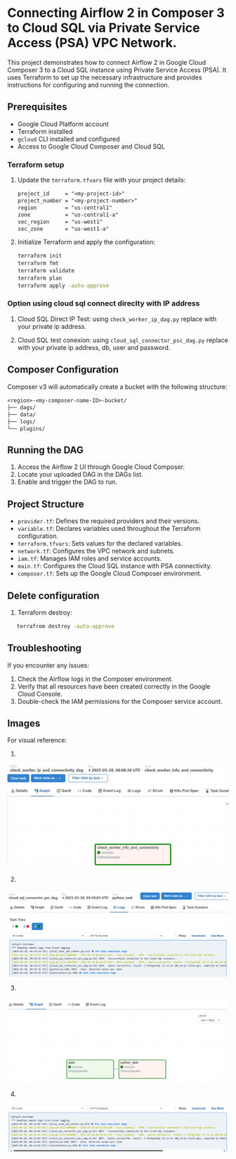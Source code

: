 # Connecting Airflow 2 in Composer 3 to Cloud SQL via Private Service Access (PSA) VPC Network.

This project demonstrates how to connect Airflow 2 in Google Cloud Composer 3 to a Cloud SQL instance using Private Service Access (PSA). It uses Terraform to set up the necessary infrastructure and provides instructions for configuring and running the connection.

## Prerequisites

- Google Cloud Platform account
- Terraform installed
- `gcloud` CLI installed and configured
- Access to Google Cloud Composer and Cloud SQL


### Terraform setup 

1. Update the `terraform.tfvars` file with your project details:
   ```hcl
   project_id     = "<my-project-id>"
   project_number = "<my-project-number>"
   region         = "us-central1"
   zone           = "us-central1-a"
   sec_region     = "us-west1"
   sec_zone       = "us-west1-a"
   ```
    
2. Initialize Terraform and apply the configuration:
   ```bash
   terraform init
   terraform fmt
   terraform validate
   terraform plan
   terraform apply -auto-approve
   ```

### Option using cloud sql connect direclty with IP address

1. Cloud SQL Direct IP Test:
using `check_worker_ip_dag.py` replace with your private ip address.  

2. Cloud SQL test conexion:
using `cloud_sql_connector_psc_dag.py` replace with your private ip address, db, user and password.

## Composer Configuration

Composer v3 will automatically create a bucket with the following structure:
```
<region>-<my-composer-name-ID>-bucket/
├── dags/
├── data/
├── logs/
└── plugins/
```

## Running the DAG

1. Access the Airflow 2 UI through Google Cloud Composer.
2. Locate your uploaded DAG in the DAGs list.
3. Enable and trigger the DAG to run.

## Project Structure

- `provider.tf`: Defines the required providers and their versions.
- `variable.tf`: Declares variables used throughout the Terraform configuration.
- `terraform.tfvars`: Sets values for the declared variables.
- `network.tf`: Configures the VPC network and subnets.
- `iam.tf`: Manages IAM roles and service accounts.
- `main.tf`: Configures the Cloud SQL instance with PSA connectivity.
- `composer.tf`: Sets up the Google Cloud Composer environment.

## Delete configuration

1. Terraform destroy:

```bash
   terrafrom destroy -auto-approve
```      

## Troubleshooting

If you encounter any issues:
1. Check the Airflow logs in the Composer environment.
2. Verify that all resources have been created correctly in the Google Cloud Console.
3. Double-check the IAM permissions for the Composer service account.

## Images

For visual reference:

1.
![alt text](https://github.com/HenryXiloj/demos-gcp/blob/main/cloudsql/composer-v3-cloud-sql-psa/img1.png?raw=true?raw=true)

2.
![alt text](https://github.com/HenryXiloj/demos-gcp/blob/main/cloudsql/composer-v3-cloud-sql-psa/img2.png?raw=true?raw=true)

3.
![alt text](https://github.com/HenryXiloj/demos-gcp/blob/main/cloudsql/composer-v3-cloud-sql-psa/img3.png?raw=true?raw=true)

4.
![alt text](https://github.com/HenryXiloj/demos-gcp/blob/main/cloudsql/composer-v3-cloud-sql-psa/img4.png?raw=true?raw=true)



